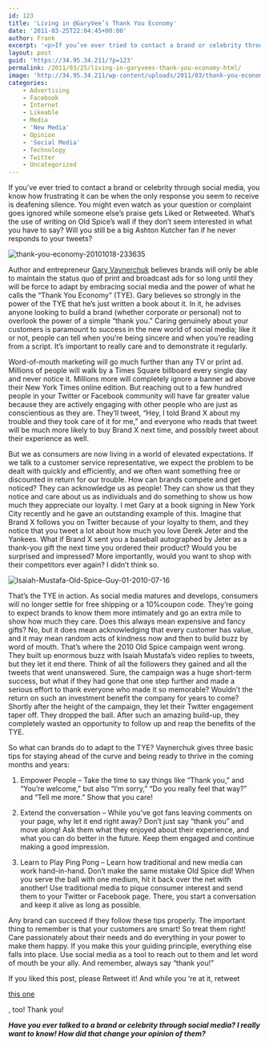 ```yaml
---
id: 123
title: 'Living in @GaryVee’s Thank You Economy'
date: '2011-03-25T22:04:45+00:00'
author: Frank
excerpt: '<p>If you’ve ever tried to contact a brand or celebrity through social media, you know how frustrating it can be when the only response you seem to receive is deafening silence. You might even watch as your question or complaint goes ignored while someone else’s praise gets Liked or Retweeted. What’s the use of writing on Old Spice’s wall if they don’t seem interested in what you have to say? Will you still be a big Ashton Kutcher fan if he never responds to your tweets?&nbsp;</p>'
layout: post
guid: 'https://34.95.34.211/?p=123'
permalink: /2011/03/25/living-in-garyvees-thank-you-economy-html/
image: 'http://34.95.34.211/wp-content/uploads/2011/03/thank-you-economy-20101018-233635-210x300-1.jpg'
categories:
    - Advertising
    - Facebook
    - Internet
    - Likeable
    - Media
    - 'New Media'
    - Opinion
    - 'Social Media'
    - Technology
    - Twitter
    - Uncategorized
---
```


If you’ve ever tried to contact a brand or celebrity through social media, you know how frustrating it can be when the only response you seem to receive is deafening silence. You might even watch as your question or complaint goes ignored while someone else’s praise gets Liked or Retweeted. What’s the use of writing on Old Spice’s wall if they don’t seem interested in what you have to say? Will you still be a big Ashton Kutcher fan if he never responds to your tweets?

![](http://s3.media.squarespace.com/production/1465610/17353535/wp-content/uploads/2011/03/thank-you-economy-20101018-233635-210x300.jpg "thank-you-economy-20101018-233635")

Author and entrepreneur [Gary Vaynerchuk](http://twitter.com/garyvee) believes brands will only be able to maintain the status quo of print and broadcast ads for so long until they will be force to adapt by embracing social media and the power of what he calls the “Thank You Economy” (TYE). Gary believes so strongly in the power of the TYE that he’s just written a book about it. In it, he advises anyone looking to build a brand (whether corporate or personal) not to overlook the power of a simple “thank you.” Caring genuinely about your customers is paramount to success in the new world of social media; like it or not, people can tell when you’re being sincere and when you’re reading from a script. It’s important to really care and to demonstrate it regularly.

Word-of-mouth marketing will go much further than any TV or print ad. Millions of people will walk by a Times Square billboard every single day and never notice it. Millions more will completely ignore a banner ad above their New York Times online edition. But reaching out to a few hundred people in your Twitter or Facebook community will have far greater value because they are actively engaging with other people who are just as conscientious as they are. They’ll tweet, “Hey, I told Brand X about my trouble and they took care of it for me,” and everyone who reads that tweet will be much more likely to buy Brand X next time, and possibly tweet about their experience as well.

But we as consumers are now living in a world of elevated expectations. If we talk to a customer service representative, we expect the problem to be dealt with quickly and efficiently, and we often want something free or discounted in return for our trouble. How can brands compete and get noticed? They can acknowledge us as people! They can show us that they notice and care about us as individuals and do something to show us how much they appreciate our loyalty. I met Gary at a book signing in New York City recently and he gave an outstanding example of this. Imagine that Brand X follows you on Twitter because of your loyalty to them, and they notice that you tweet a lot about how much you love Derek Jeter and the Yankees. What if Brand X sent you a baseball autographed by Jeter as a thank-you gift the next time you ordered their product? Would you be surprised and impressed? More importantly, would you want to shop with their competitors ever again? I didn’t think so.

![](http://s3.media.squarespace.com/production/1465610/17353535/wp-content/uploads/2011/03/Isaiah-Mustafa-Old-Spice-Guy-01-2010-07-16-300x293.jpg "Isaiah-Mustafa-Old-Spice-Guy-01-2010-07-16")

That’s the TYE in action. As social media matures and develops, consumers will no longer settle for free shipping or a 10%coupon code. They’re going to expect brands to know them more intimately and go an extra mile to show how much they care. Does this always mean expensive and fancy gifts? No, but it does mean acknowledging that every customer has value, and it may mean random acts of kindness now and then to build buzz by word of mouth. That’s where the 2010 Old Spice campaign went wrong. They built up enormous buzz with Isaiah Mustafa’s video replies to tweets, but they let it end there. Think of all the followers they gained and all the tweets that went unanswered. Sure, the campaign was a huge short-term success, but what if they had gone that one step further and made a serious effort to thank everyone who made it so memorable? Wouldn’t the return on such an investment benefit the company for years to come? Shortly after the height of the campaign, they let their Twitter engagement taper off. They dropped the ball. After such an amazing build-up, they completely wasted an opportunity to follow up and reap the benefits of the TYE.

So what can brands do to adapt to the TYE? Vaynerchuk gives three basic tips for staying ahead of the curve and being ready to thrive in the coming months and years:

1. Empower People – Take the time to say things like “Thank you,” and “You’re welcome,” but also “I’m sorry,” “Do you really feel that way?” and “Tell me more.” Show that you care!

1. Extend the conversation – While you’ve got fans leaving comments on your page, why let it end right away? Don’t just say “thank you” and move along! Ask them what they enjoyed about their experience, and what you can do better in the future. Keep them engaged and continue making a good impression.

1. Learn to Play Ping Pong – Learn how traditional and new media can work hand-in-hand. Don’t make the same mistake Old Spice did! When you serve the ball with one medium, hit it back over the net with another! Use traditional media to pique consumer interest and send them to your Twitter or Facebook page. There, you start a conversation and keep it alive as long as possible.

Any brand can succeed if they follow these tips properly. The important thing to remember is that your customers are smart! So treat them right! Care passionately about their needs and do everything in your power to make them happy. If you make this your guiding principle, everything else falls into place. Use social media as a tool to reach out to them and let word of mouth be your ally. And remember, always say “thank you!”

If you liked this post, please Retweet it! And while you ‘re at it, retweet

[this one](http://www.likeable.com/2011/02/update-overload-stay-afloat-in-a-facebook-flood/)

, too! Thank you!

***Have you ever talked to a brand or celebrity through social media? I really want to know! How did that change your opinion of them?***
